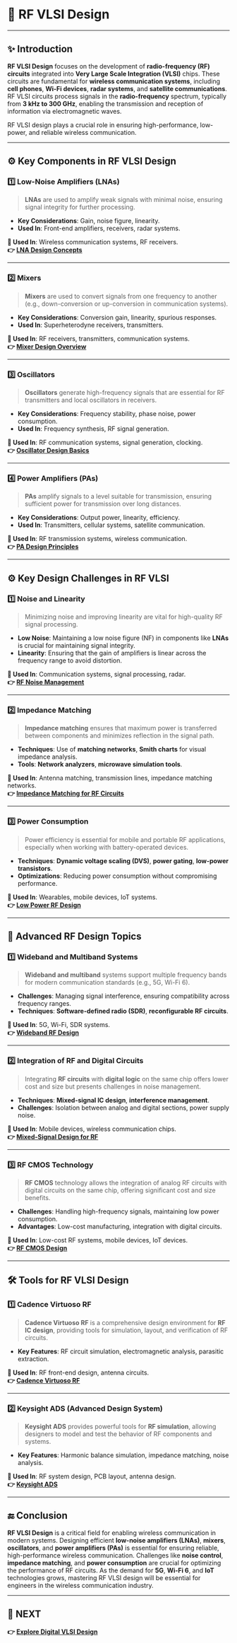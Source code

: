 # 📡 RF VLSI Design

---

## ✨ Introduction

**RF VLSI Design** focuses on the development of **radio-frequency (RF) circuits** integrated into **Very Large Scale Integration (VLSI)** chips. These circuits are fundamental for **wireless communication systems**, including **cell phones**, **Wi-Fi devices**, **radar systems**, and **satellite communications**. RF VLSI circuits process signals in the **radio-frequency** spectrum, typically from **3 kHz to 300 GHz**, enabling the transmission and reception of information via electromagnetic waves.

RF VLSI design plays a crucial role in ensuring high-performance, low-power, and reliable wireless communication.

---

## ⚙️ Key Components in RF VLSI Design

### 1️⃣ **Low-Noise Amplifiers (LNAs)**

> **LNAs** are used to amplify weak signals with minimal noise, ensuring signal integrity for further processing.

- **Key Considerations**: Gain, noise figure, linearity.
- **Used In**: Front-end amplifiers, receivers, radar systems.

**📌 Used In**: Wireless communication systems, RF receivers.  
**👉 [LNA Design Concepts](https://www.electronics-tutorials.ws/amplifier/lna.html)**

---

### 2️⃣ **Mixers**

> **Mixers** are used to convert signals from one frequency to another (e.g., down-conversion or up-conversion in communication systems).

- **Key Considerations**: Conversion gain, linearity, spurious responses.
- **Used In**: Superheterodyne receivers, transmitters.

**📌 Used In**: RF receivers, transmitters, communication systems.  
**👉 [Mixer Design Overview](https://www.electronics-tutorials.ws/amplifier/mixer.html)**

---

### 3️⃣ **Oscillators**

> **Oscillators** generate high-frequency signals that are essential for RF transmitters and local oscillators in receivers.

- **Key Considerations**: Frequency stability, phase noise, power consumption.
- **Used In**: Frequency synthesis, RF signal generation.

**📌 Used In**: RF communication systems, signal generation, clocking.  
**👉 [Oscillator Design Basics](https://www.electronics-tutorials.ws/oscillator/oscillator.html)**

---

### 4️⃣ **Power Amplifiers (PAs)**

> **PAs** amplify signals to a level suitable for transmission, ensuring sufficient power for transmission over long distances.

- **Key Considerations**: Output power, linearity, efficiency.
- **Used In**: Transmitters, cellular systems, satellite communication.

**📌 Used In**: RF transmission systems, wireless communication.  
**👉 [PA Design Principles](https://www.electronics-tutorials.ws/amplifier/power-amplifier.html)**

---

## ⚙️ Key Design Challenges in RF VLSI

### 1️⃣ **Noise and Linearity**

> Minimizing noise and improving linearity are vital for high-quality RF signal processing.

- **Low Noise**: Maintaining a low noise figure (NF) in components like **LNAs** is crucial for maintaining signal integrity.
- **Linearity**: Ensuring that the gain of amplifiers is linear across the frequency range to avoid distortion.

**📌 Used In**: Communication systems, signal processing, radar.  
**👉 [RF Noise Management](https://www.analog.com/en/technical-articles/understanding-noise-in-rf-circuits.html)**

---

### 2️⃣ **Impedance Matching**

> **Impedance matching** ensures that maximum power is transferred between components and minimizes reflection in the signal path.

- **Techniques**: Use of **matching networks**, **Smith charts** for visual impedance analysis.
- **Tools**: **Network analyzers**, **microwave simulation tools**.

**📌 Used In**: Antenna matching, transmission lines, impedance matching networks.  
**👉 [Impedance Matching for RF Circuits](https://www.analog.com/en/technical-articles/impedance-matching-for-rf-circuits.html)**

---

### 3️⃣ **Power Consumption**

> Power efficiency is essential for mobile and portable RF applications, especially when working with battery-operated devices.

- **Techniques**: **Dynamic voltage scaling (DVS)**, **power gating**, **low-power transistors**.
- **Optimizations**: Reducing power consumption without compromising performance.

**📌 Used In**: Wearables, mobile devices, IoT systems.  
**👉 [Low Power RF Design](https://www.ti.com/lit/an/slyy141/slyy141.pdf)**

---

## 🧠 Advanced RF Design Topics

### 1️⃣ **Wideband and Multiband Systems**

> **Wideband and multiband** systems support multiple frequency bands for modern communication standards (e.g., 5G, Wi-Fi 6).

- **Challenges**: Managing signal interference, ensuring compatibility across frequency ranges.
- **Techniques**: **Software-defined radio (SDR)**, **reconfigurable RF circuits**.

**📌 Used In**: 5G, Wi-Fi, SDR systems.  
**👉 [Wideband RF Design](https://www.eetimes.com/wideband-rf-design-for-wireless-systems/)**

---

### 2️⃣ **Integration of RF and Digital Circuits**

> Integrating **RF circuits** with **digital logic** on the same chip offers lower cost and size but presents challenges in noise management.

- **Techniques**: **Mixed-signal IC design**, **interference management**.
- **Challenges**: Isolation between analog and digital sections, power supply noise.

**📌 Used In**: Mobile devices, wireless communication chips.  
**👉 [Mixed-Signal Design for RF](https://www.analog.com/en/technical-articles/mixed-signal-rf-design.html)**

---

### 3️⃣ **RF CMOS Technology**

> **RF CMOS** technology allows the integration of analog RF circuits with digital circuits on the same chip, offering significant cost and size benefits.

- **Challenges**: Handling high-frequency signals, maintaining low power consumption.
- **Advantages**: Low-cost manufacturing, integration with digital circuits.

**📌 Used In**: Low-cost RF systems, mobile devices, IoT devices.  
**👉 [RF CMOS Design](https://www.eetimes.com/rf-cmos-technology-for-wireless-communication/)**

---

## 🛠️ Tools for RF VLSI Design

### 1️⃣ **Cadence Virtuoso RF**

> **Cadence Virtuoso RF** is a comprehensive design environment for **RF IC design**, providing tools for simulation, layout, and verification of RF circuits.

- **Key Features**: RF circuit simulation, electromagnetic analysis, parasitic extraction.

**📌 Used In**: RF front-end design, antenna circuits.  
**👉 [Cadence Virtuoso RF](https://www.cadence.com/en_US/home/tools/custom-ic-analog-rf-design/virtuoso.html)**

---

### 2️⃣ **Keysight ADS (Advanced Design System)**

> **Keysight ADS** provides powerful tools for **RF simulation**, allowing designers to model and test the behavior of RF components and systems.

- **Key Features**: Harmonic balance simulation, impedance matching, noise analysis.

**📌 Used In**: RF system design, PCB layout, antenna design.  
**👉 [Keysight ADS](https://www.keysight.com/us/en/product/cad/advanced-design-system.html)**

---

## 🔚 Conclusion

**RF VLSI Design** is a critical field for enabling wireless communication in modern systems. Designing efficient **low-noise amplifiers (LNAs)**, **mixers**, **oscillators**, and **power amplifiers (PAs)** is essential for ensuring reliable, high-performance wireless communication. Challenges like **noise control**, **impedance matching**, and **power consumption** are crucial for optimizing the performance of RF circuits. As the demand for **5G**, **Wi-Fi 6**, and **IoT** technologies grows, mastering RF VLSI design will be essential for engineers in the wireless communication industry.

---

## 🔹 NEXT  
**👉 [Explore Digital VLSI Design](../Digital_VLSI_Design)**
